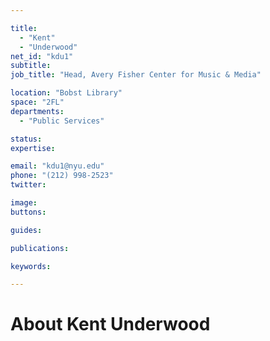 ```yaml
---

title:
  - "Kent"
  - "Underwood"
net_id: "kdu1"
subtitle: 
job_title: "Head, Avery Fisher Center for Music & Media"

location: "Bobst Library"
space: "2FL"
departments:
  - "Public Services"

status: 
expertise:

email: "kdu1@nyu.edu"
phone: "(212) 998-2523"
twitter: 

image: 
buttons:

guides:

publications:

keywords:

---
```


# About Kent Underwood


